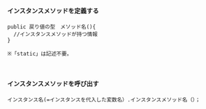 #### インスタンスメソッドを定義する

```
public 戻り値の型　メソッド名(){
  //インスタンスメソッドが持つ情報
}

※「static」は記述不要。
```

</br>

#### インスタンスメソッドを呼び出す

```
インスタンス名(=インスタンスを代入した変数名）.インスタンスメソッド名（）；
```
